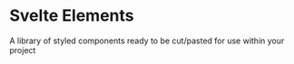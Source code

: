 # Svelte Elements

A library of styled components ready to be cut/pasted for use within your project
